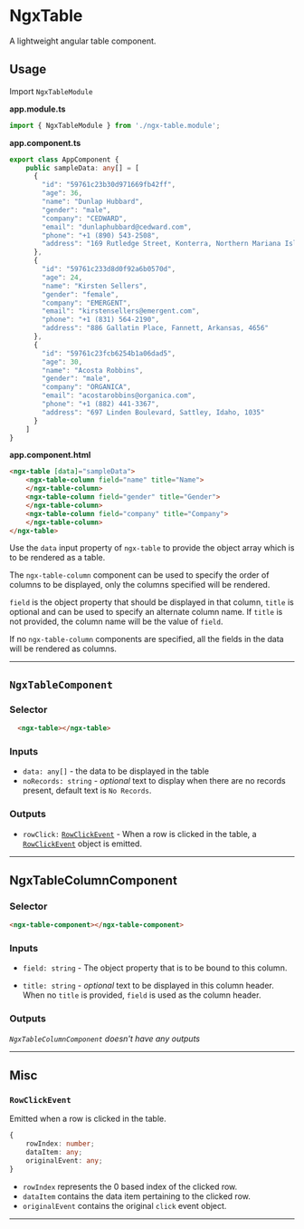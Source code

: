 # NgxTable

A lightweight angular table component.

## Usage

Import `NgxTableModule`

**app.module.ts**

```typescript
import { NgxTableModule } from './ngx-table.module';
```

**app.component.ts**

```typescript
export class AppComponent {
    public sampleData: any[] = [
      {
        "id": "59761c23b30d971669fb42ff",
        "age": 36,
        "name": "Dunlap Hubbard",
        "gender": "male",
        "company": "CEDWARD",
        "email": "dunlaphubbard@cedward.com",
        "phone": "+1 (890) 543-2508",
        "address": "169 Rutledge Street, Konterra, Northern Mariana Islands, 8551"
      },
      {
        "id": "59761c233d8d0f92a6b0570d",
        "age": 24,
        "name": "Kirsten Sellers",
        "gender": "female",
        "company": "EMERGENT",
        "email": "kirstensellers@emergent.com",
        "phone": "+1 (831) 564-2190",
        "address": "886 Gallatin Place, Fannett, Arkansas, 4656"
      },
      {
        "id": "59761c23fcb6254b1a06dad5",
        "age": 30,
        "name": "Acosta Robbins",
        "gender": "male",
        "company": "ORGANICA",
        "email": "acostarobbins@organica.com",
        "phone": "+1 (882) 441-3367",
        "address": "697 Linden Boulevard, Sattley, Idaho, 1035"
      }
    ]
}
```

**app.component.html**

```html
<ngx-table [data]="sampleData">
    <ngx-table-column field="name" title="Name">
    </ngx-table-column>
    <ngx-table-column field="gender" title="Gender">
    </ngx-table-column>
    <ngx-table-column field="company" title="Company">
    </ngx-table-column>
</ngx-table>
```

Use the `data` input property of `ngx-table` to provide the object array which is to be rendered as a table.

The `ngx-table-column` component can be used to specify the order of columns to be displayed, only the columns specified will be rendered.

`field` is the object property that should be displayed in that column, `title` is optional and can be used to specify an alternate column name. If `title` is not provided, the column name will be the value of `field`.

If no `ngx-table-column` components are specified, all the fields in the data will be rendered as columns.

---

## `NgxTableComponent`

### Selector

```html
  <ngx-table></ngx-table>
```

### Inputs

- `data: any[]` - the data to be displayed in the table
- `noRecords: string` - _optional_ text to display when there are no records present, default text is `No Records`.

### Outputs

- `rowClick:` [`RowClickEvent`](#row-click-event) - When a row is clicked in the table, a [`RowClickEvent`]((#row-click-event)) object is emitted.

---

## NgxTableColumnComponent

### Selector

```html
<ngx-table-component></ngx-table-component>
```

### Inputs

- `field: string` - The object property that is to be bound to this column. 

- `title: string` - _optional_ text to be displayed in this column header. When no `title` is provided, `field` is used as the column header.

### Outputs

_`NgxTableColumnComponent` doesn't have any outputs_

---

## Misc

### `RowClickEvent`

Emitted when a row is clicked in the table.

```typescript
{
    rowIndex: number;
    dataItem: any;
    originalEvent: any;
}
```

- `rowIndex` represents the 0 based index of the clicked row.
- `dataItem` contains the data item pertaining to the clicked row.
- `originalEvent` contains the original `click` event object.

---
